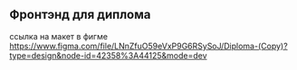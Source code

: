 ## Фронтэнд для диплома

ссылка на макет в фигме https://www.figma.com/file/LNnZfuO59eVxP9G6RSySoJ/Diploma-(Copy)?type=design&node-id=42358%3A44125&mode=dev
